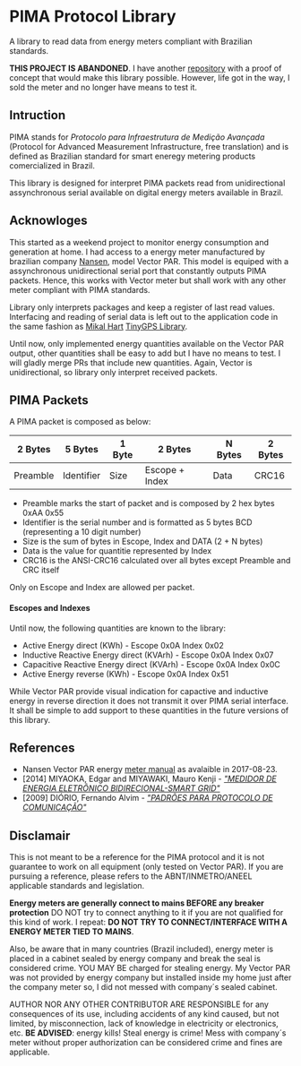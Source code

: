 # PIMA Protocol Library

A library to read data from energy meters compliant with Brazilian standards.

__THIS PROJECT IS ABANDONED__. I have another [repository](https://github.com/jrbenito/PIMA-node) with a proof of concept that would make this library possible. However, life got in the way, I sold the meter and no longer have means to test it.

## Intruction

PIMA stands for _Protocolo para Infraestrutura de Medição Avançada_ (Protocol for Advanced Measurement Infrastructure, free translation)
and is defined as Brazilian standard for smart eneregy metering products comercialized in Brazil.

This library is designed for interpret PIMA packets read from unidirectional assynchronous serial available on digital energy meters
available in Brazil.

## Acknowloges  

This started as a weekend project to monitor energy consumption and generation at home. I had access to a energy meter manufactured by
brazilian company [Nansen](http://www.nansen.com.br), model Vector PAR. This model is equiped with a assynchronous unidirectional serial
port that constantly outputs PIMA packets. Hence, this works with Vector meter but shall work with any other meter compliant with PIMA
standards.

Library only interprets packages and keep a register of last read values. Interfacing and reading of serial data is left out to the application
code in the same fashion as [Mikal Hart](https://github.com/mikalhart) [TinyGPS Library](https://github.com/mikalhart/TinyGPS).

Until now, only implemented energy quantities available on the Vector PAR output, other quantities shall be easy to add but I have no means
to test. I will gladly merge PRs that include new quantities. Again, Vector is unidirectional, so library only interpret received packets.

## PIMA Packets

A PIMA packet is composed as below:

| 2 Bytes | 5 Bytes | 1 Byte | 2 Bytes | N Bytes | 2 Bytes |
| --- | --- | --- | --- | --- | --- | 
| Preamble | Identifier | Size | Escope + Index | Data | CRC16 |

- Preamble marks the start of packet and is composed by 2 hex bytes 0xAA 0x55
- Identifier is the serial number and is formatted as 5 bytes BCD (representing a 10 digit number)
- Size is the sum of bytes in Escope, Index and DATA (2 + N bytes)
- Data is the value for quantitie represented by Index
- CRC16 is the ANSI-CRC16 calculated over all bytes except Preamble and CRC itself

Only on Escope and Index are allowed per packet.

#### Escopes and Indexes

Until now, the following quantities are known to the library:

- Active Energy direct (KWh) - Escope 0x0A Index 0x02
- Inductive Reactive Energy direct (KVArh) - Escope 0x0A Index 0x07
- Capacitive Reactive Energy direct (KVArh) - Escope 0x0A Index 0x0C
- Active Energy reverse (KWh) - Escope 0x0A Index 0x51

While Vector PAR provide visual indication for capactive and inductive energy in reverse direction it does not transmit it over PIMA serial interface.
It shall be simple to add support to these quantities in the future versions of this library.

## References

- Nansen Vector PAR energy [meter manual](http://www.nansen.com.br/downloads/985cfb9777f1b9b67f53d5c9ac59f128.pdf) as avalaible in 2017-08-23.
- [2014] MIYAOKA, Edgar and MIYAWAKI, Mauro Kenji - [_"MEDIDOR DE ENERGIA ELETRÔNICO BIDIRECIONAL-SMART GRID"_](http://www.pucpr.br/arquivosUpload/5370721951436993327.pdf)
- [2009] DIÓRIO, Fernando Alvim - [_"PADRÕES PARA PROTOCOLO DE COMUNICAÇÃO"_](https://www.metering.com/wp-content/uploads/Fernando%20Alvim%20Diorio.pdf)

## Disclamair

This is not meant to be a reference for the PIMA protocol and it is not guarantee to work on all equipment (only tested on Vector PAR). If you are pursuing a reference,
please refers to the ABNT/INMETRO/ANEEL applicable standards and legislation.

**Energy meters are generally connect to mains BEFORE any breaker protection** DO NOT try to connect anything to it if you are not qualified for this kind of work.
I repeat: **DO NOT TRY TO CONNECT/INTERFACE WITH A ENERGY METER TIED TO MAINS**.

Also, be aware that in many countries (Brazil included), energy meter is placed in a cabinet sealed by energy company and break the seal is considered crime. YOU MAY
BE charged for stealing energy. My Vector PAR was not provided by energy company but installed inside my home just after the company meter so, I did not messed with company´s 
sealed cabinet.

AUTHOR NOR ANY OTHER CONTRIBUTOR ARE RESPONSIBLE for any consequences of its use, including accidents of any kind caused, but not limited, by misconnection,
lack of knowledge in electricity or electronics, etc. **BE ADVISED**: energy kills! Steal energy is crime! Mess with company´s meter without proper authorization can be considered
crime and fines are applicable.
